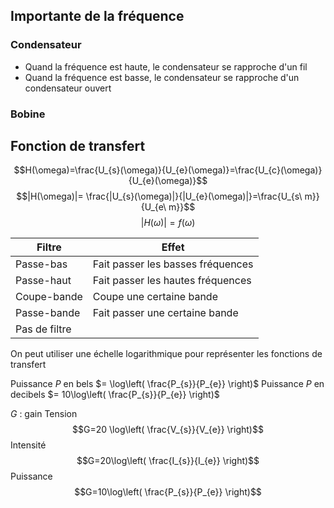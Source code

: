 ## Importante de la fréquence

### Condensateur
* Quand la fréquence est haute, le condensateur se rapproche d'un fil
* Quand la fréquence est basse, le condensateur se rapproche d'un condensateur ouvert
### Bobine
## Fonction de transfert
$$H(\omega)=\frac{U_{s}(\omega)}{U_{e}(\omega)}=\frac{U_{c}(\omega)}{U_{e}(\omega)}$$
$$|H(\omega)|= \frac{|U_{s}(\omega)|}{|U_{e}(\omega)|}=\frac{U_{s\ m}}{U_{e\ m}}$$
$$|H(\omega)|=f(\omega)$$

| Filtre | Effet |
| ---- | ---- |
| Passe-bas | Fait passer les basses fréquences |
| Passe-haut | Fait passer les hautes fréquences |
| Coupe-bande | Coupe une certaine bande |
| Passe-bande | Fait passer une certaine bande |
| Pas de filtre |  |
On peut utiliser une échelle logarithmique  pour représenter les fonctions de transfert

Puissance $P$ en bels $= \log\left( \frac{P_{s}}{P_{e}} \right)$
Puissance $P$ en decibels $= 10\log\left( \frac{P_{s}}{P_{e}} \right)$

$G$ : gain
Tension
$$G=20 \log\left( \frac{V_{s}}{V_{e}} \right)$$
Intensité
$$G=20\log\left( \frac{I_{s}}{I_{e}} \right)$$
Puissance
$$G=10\log\left( \frac{P_{s}}{P_{e}} \right)$$
